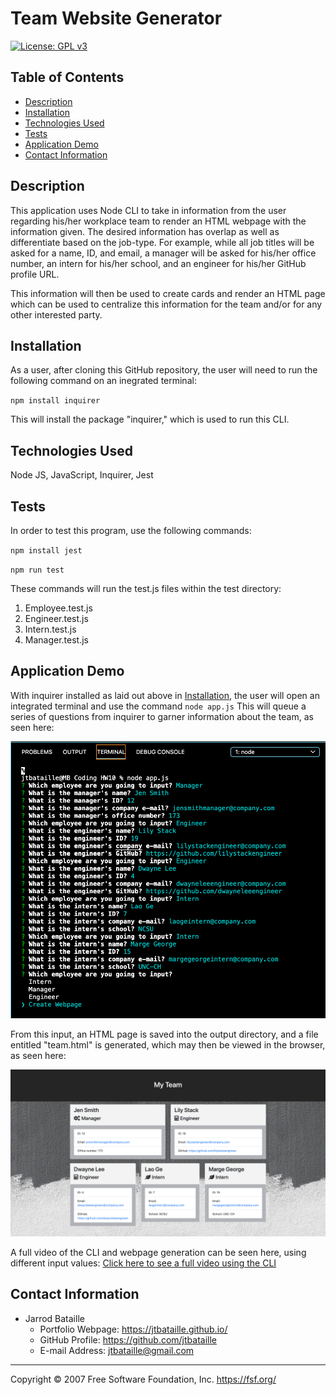 # Team Website Generator
[![License: GPL v3](https://img.shields.io/badge/License-GPLv3-blue.svg)](https://www.gnu.org/licenses/gpl-3.0)

## Table of Contents
* [Description](#description)
* [Installation](#description)
* [Technologies Used](#technologies-used)
* [Tests](#tests)
* [Application Demo](#application-demo)
* [Contact Information](#contact-information)

## Description
This application uses Node CLI to take in information from the user regarding his/her workplace team to render an HTML webpage with the information given. The desired information has overlap as well as differentiate based on the job-type. For example, while all job titles will be asked for a name, ID, and email, a manager will be asked for his/her office number, an intern for his/her school, and an engineer for his/her GitHub profile URL.

This information will then be used to create cards and render an HTML page which can be used to centralize this information for the team and/or for any other interested party.

## Installation
As a user, after cloning this GitHub repository, the user will need to run the following command on an inegrated terminal:

<code>npm install inquirer</code>

This will install the package "inquirer," which is used to run this CLI.

## Technologies Used
Node JS, JavaScript, Inquirer, Jest

## Tests
In order to test this program, use the following commands:

<code>npm install jest</code>

<code>npm run test</code>

These commands will run the test.js files within the test directory:
  1. Employee.test.js
  2. Engineer.test.js
  3. Intern.test.js
  4. Manager.test.js

## Application Demo
With inquirer installed as laid out above in [Installation](#installation), the user will open an integrated terminal and use the command <code>node app.js</code> This will queue a series of questions from inquirer to garner information about the team, as seen here:

![CLI Input](assets/CLI.png)

From this input, an HTML page is saved into the output directory, and a file entitled "team.html" is generated, which may then be viewed in the browser, as seen here:

![Team Website](assets/teamSite.png)

A full video of the CLI and webpage generation can be seen here, using different input values:
[Click here to see a full video using the CLI](https://drive.google.com/file/d/1xcLXPE6eBcWV9yzThmnh3Kd1d_ZXav15/view?usp=sharing)


## Contact Information
* Jarrod Bataille
  * Portfolio Webpage: https://jtbataille.github.io/
  * GitHub Profile: https://github.com/jtbataille
  * E-mail Address: jtbataille@gmail.com

- - -
Copyright © 2007 Free Software Foundation, Inc. <https://fsf.org/>
